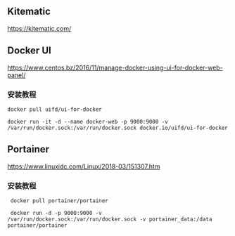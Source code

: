 
## Kitematic
https://kitematic.com/

## Docker UI

https://www.centos.bz/2016/11/manage-docker-using-ui-for-docker-web-panel/

### 安装教程

```
docker pull uifd/ui-for-docker

docker run -it -d --name docker-web -p 9000:9000 -v /var/run/docker.sock:/var/run/docker.sock docker.io/uifd/ui-for-docker

```

## Portainer
https://www.linuxidc.com/Linux/2018-03/151307.htm

### 安装教程

```shell
 docker pull portainer/portainer

 docker run -d -p 9000:9000 -v /var/run/docker.sock:/var/run/docker.sock -v portainer_data:/data portainer/portainer
```

